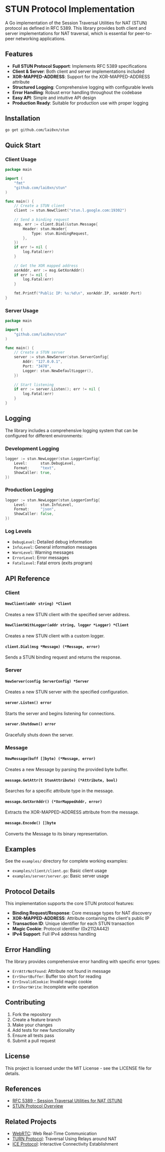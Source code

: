 # STUN Protocol Implementation

A Go implementation of the Session Traversal Utilities for NAT (STUN) protocol as defined in RFC 5389. This library provides both client and server implementations for NAT traversal, which is essential for peer-to-peer networking applications.

## Features

- **Full STUN Protocol Support**: Implements RFC 5389 specifications
- **Client & Server**: Both client and server implementations included
- **XOR-MAPPED-ADDRESS**: Support for the XOR-MAPPED-ADDRESS attribute
- **Structured Logging**: Comprehensive logging with configurable levels
- **Error Handling**: Robust error handling throughout the codebase
- **Easy API**: Simple and intuitive API design
- **Production Ready**: Suitable for production use with proper logging

## Installation

```bash
go get github.com/lai0xn/stun
```

## Quick Start

### Client Usage

```go
package main

import (
    "fmt"
    "github.com/lai0xn/stun"
)

func main() {
    // Create a STUN client
    client := stun.NewClient("stun.l.google.com:19302")
    
    // Send a binding request
    msg, err := client.Dial(&stun.Message{
        Header: stun.Header{
            Type: stun.BindingRequest,
        },
    })
    if err != nil {
        log.Fatal(err)
    }
    
    // Get the XOR mapped address
    xorAddr, err := msg.GetXorAddr()
    if err != nil {
        log.Fatal(err)
    }
    
    fmt.Printf("Public IP: %s:%d\n", xorAddr.IP, xorAddr.Port)
}
```

### Server Usage

```go
package main

import (
    "github.com/lai0xn/stun"
)

func main() {
    // Create a STUN server
    server := stun.NewServer(stun.ServerConfig{
        Addr: "127.0.0.1",
        Port: "3478",
        Logger: stun.NewDefaultLogger(),
    })
    
    // Start listening
    if err := server.Listen(); err != nil {
        log.Fatal(err)
    }
}
```

## Logging

The library includes a comprehensive logging system that can be configured for different environments:

### Development Logging

```go
logger := stun.NewLogger(stun.LoggerConfig{
    Level:      stun.DebugLevel,
    Format:     "text",
    ShowCaller: true,
})
```

### Production Logging

```go
logger := stun.NewLogger(stun.LoggerConfig{
    Level:      stun.InfoLevel,
    Format:     "json",
    ShowCaller: false,
})
```

### Log Levels

- `DebugLevel`: Detailed debug information
- `InfoLevel`: General information messages
- `WarnLevel`: Warning messages
- `ErrorLevel`: Error messages
- `FatalLevel`: Fatal errors (exits program)

## API Reference

### Client

#### `NewClient(addr string) *Client`
Creates a new STUN client with the specified server address.

#### `NewClientWithLogger(addr string, logger *Logger) *Client`
Creates a new STUN client with a custom logger.

#### `client.Dial(msg *Message) (*Message, error)`
Sends a STUN binding request and returns the response.

### Server

#### `NewServer(config ServerConfig) *Server`
Creates a new STUN server with the specified configuration.

#### `server.Listen() error`
Starts the server and begins listening for connections.

#### `server.Shutdown() error`
Gracefully shuts down the server.

### Message

#### `NewMessage(buff []byte) (*Message, error)`
Creates a new Message by parsing the provided byte buffer.

#### `message.GetAttr(t StunAttribute) (*Attribute, bool)`
Searches for a specific attribute type in the message.

#### `message.GetXorAddr() (*XorMappedAddr, error)`
Extracts the XOR-MAPPED-ADDRESS attribute from the message.

#### `message.Encode() []byte`
Converts the Message to its binary representation.

## Examples

See the `examples/` directory for complete working examples:

- `examples/client/client.go`: Basic client usage
- `examples/server/server.go`: Basic server usage

## Protocol Details

This implementation supports the core STUN protocol features:

- **Binding Request/Response**: Core message types for NAT discovery
- **XOR-MAPPED-ADDRESS**: Attribute containing the client's public IP
- **Transaction ID**: Unique identifier for each STUN transaction
- **Magic Cookie**: Protocol identifier (0x2112A442)
- **IPv4 Support**: Full IPv4 address handling

## Error Handling

The library provides comprehensive error handling with specific error types:

- `ErrAttrNotFound`: Attribute not found in message
- `ErrShortBuffer`: Buffer too short for reading
- `ErrInvalidCookie`: Invalid magic cookie
- `ErrShortWrite`: Incomplete write operation

## Contributing

1. Fork the repository
2. Create a feature branch
3. Make your changes
4. Add tests for new functionality
5. Ensure all tests pass
6. Submit a pull request

## License

This project is licensed under the MIT License - see the LICENSE file for details.

## References

- [RFC 5389 - Session Traversal Utilities for NAT (STUN)](https://tools.ietf.org/html/rfc5389)
- [STUN Protocol Overview](https://en.wikipedia.org/wiki/STUN)

## Related Projects

- [WebRTC](https://webrtc.org/): Web Real-Time Communication
- [TURN Protocol](https://tools.ietf.org/html/rfc5766): Traversal Using Relays around NAT
- [ICE Protocol](https://tools.ietf.org/html/rfc5245): Interactive Connectivity Establishment 